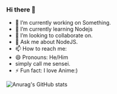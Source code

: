 ### Hi there 👋

- 🔭 I’m currently working on Something.
- 🌱 I’m currently learning Nodejs
- 👯 I’m looking to collaborate on.
- 💬 Ask me about NodeJS.
- 📫 How to reach me:
- 😄 Pronouns: He/Him 
- simply call me sensei. 
- ⚡ Fun fact: I love Anime:) 




![Anurag's GitHub stats](https://github-readme-stats.vercel.app/api?username=TheMihirSensei&theme=cobalt&show_icons=true)



